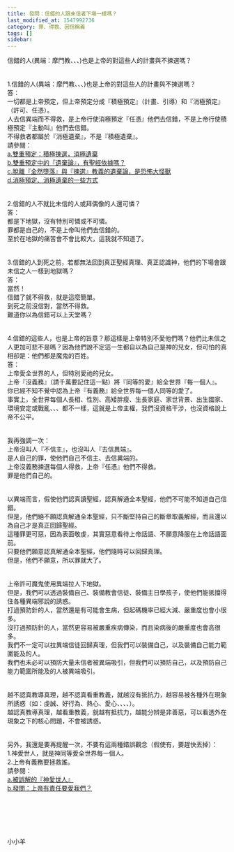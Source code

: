 ```yaml
---
title: 發問：信錯的人跟未信者下場一樣嗎？
last_modified_at: 1547992736
category: 罪、得救、因信稱義
tags: []
sidebar: 
---
```


<p>信錯的人(異端：摩門教、、、)也是上帝的對這些人的計畫與不揀選嗎？<!--more--><br/><br/><br/>1.信錯的人(異端：摩門教、、、)也是上帝的對這些人的計畫與不揀選嗎？<br/>答：<br/>一切都是上帝預定，但上帝預定分成『積極預定』（計畫、引導）和『消極預定』（許可、任憑）。<br/>人去信異端而不得救，是上帝行使消極預定『任憑』他們去信錯，不是上帝行使積極預定『主動叫』他們去信錯。<br/>不得救者都屬於『消極遺棄』，不是『積極遺棄』。<br/>請參閱：<br/><a href="/posts/269193936">a.雙重預定：積極揀選，消極遺棄</a><br/><a href="/posts/269193952">b.雙重預定中的『遺棄論』，有聖經依據嗎？</a><br/><a href="/posts/269193960">c.脫離『全然墮落』與『揀選』教義的遺棄論，是恐怖大怪獸 </a><br/><a href="/posts/269193968">d.消極預定、消極遺棄的一些方式</a><br/><br/> <br/>2.信錯的人不就比未信的人或拜偶像的人還可憐？<br/>答：<br/>都是下地獄，沒有特別可憐或不可憐。<br/>罪都是自己的，不是上帝叫他們去信錯的。<br/> 至於在地獄的痛苦會不會比較大，這我就不知道了。<br/> <br/><br/>3.信錯的人到死之前，若都無法回到真正聖經真理、真正認識神，他們的下場會跟未信之人一樣到地獄嗎？<br/>答：<br/>當然！<br/>信錯了就不得救，就是這麼簡單。<br/>到死之前沒信對，當然不得救。<br/>難道你以為信錯可以上天堂嗎？<br/> <br/> <br/>4.信錯的這些人，也是上帝的旨意？那這樣是上帝特別不愛他們嗎？他們比未信之人更加可悲不是嗎？因為他們說不定這一生都自以為自己是神的兒女，但可怕的真相卻是：他們都是魔鬼的百姓。<br/>答：<br/>上帝愛全世界的人，但特別愛祂的兒女。<br/>上帝『沒義務』（請千萬要記住這一點）將『同等的愛』給全世界『每一個人』。<br/>你已經不知不覺中認為上帝『有義務』給全世界每一個人同等的愛了。<br/>事實上，全世界每個人長相、性別、高矮胖瘦、生長家庭、家世背景、出生國家、環境安定或戰亂、、、都不一樣，這就是上帝主權，我們沒資格干涉，也沒資格說上帝不公平。<br/> <br/><br/>我再強調一次：<br/>上帝沒叫人『不信主』，也沒叫人『去信異端』。<br/>是人自己的罪，使他們自己不信主、去信異端的。<br/>上帝沒義務揀選每個人得救，上帝『任憑』他們不得救。<br/>罪是他們自己的。<br/> <br/><br/>以異端而言，假使他們認真讀聖經，認真解通全本聖經，他們不可能不知道自己信錯。<br/>但是，他們絕不願認真解通全本聖經，只不斷堅持自己的斷章取義解經，而且還以為自己才是真正回歸聖經。<br/>這種罪更可惡，因為表面敬虔，其實惡意看待上帝話語、不願意降服在上帝話語面前。<br/>只要他們願意認真解通全本聖經，他們隨時可以回歸真理。<br/>但是，他們不願意，所以罪就大了。<br/> <br/><br/>上帝許可魔鬼使用異端拉人下地獄。<br/>但是，我們可以透過裝備自己、裝備教會信徒、裝備主日學孩子，使他們能抵擋得住各種異端邪說的誘惑。<br/>打過預防針的人，當然還是有可能會生病，但起碼機率已經大減、嚴重度也會小很多。<br/>沒打過預防針的人，當然更容易被嚴重疾病傳染，而且染病後的嚴重度也會高很多。<br/>我們不一定可以拉異端信徒回歸真理，但我們可以裝備自己，以及裝備自己能力範圍能及的人。<br/>我們也未必可以預防大量未信者被異端吸引，但我們可以預防自己，以及預防自己能力範圍所能及的人被異端吸引。<br/><br/><br/>越不認真教導真理，越不認真看重教義，就越沒有抵抗力，越容易被各種外在現象所誘惑（如：虔誠、好行為、熱心、愛心、、、、）。<br/>越認真教導真理，越看重教義，就越有抵抗力，越能分辨是非善惡，可以看透外在現象之下的核心問題，不會被誘惑。<br/><br/><br/>另外，我還是要再提醒一次，不要有這兩種錯誤觀念（假使有，要趕快丟掉）：<br/>1.神愛世人，就是神同等愛全世界每一個人。<br/>2.上帝有義務要拯救誰。<br/>請參閱：<br/><a href="/posts/269194104">a.被誤解的『神愛世人』</a><br/><a href="/posts/269193148">b.發問：上帝有責任要愛我們？</a><br/><br/><br/><br/><br/><br/><br/>小小羊<br/><br/><br/><br/><br/></p>